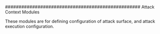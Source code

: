 ################################################## Attack Context Modules

These modules are for defining configuration of attack surface, and attack execution configuration.